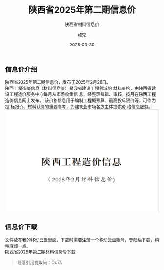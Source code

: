 ﻿---
layout:     post
title:      陕西省2025年第二期信息价
subtitle:   陕西省材料信息价
date:       2025-03-30
author:     峰兄
header-img: img/the-first.png
catalog: true
tags:
- 材料信息价
---
## 信息价介绍 ##
  陕西省2025年第二期信息价，发布于2025年2月28日。  
  陕西工程造价信息（材料信息价）是我省建设工程领域的
材料价格，由陕西省建设工程造价服务中心每月从市场收集信
息，经整理编辑、审核，按月在陕西工程造价信息网上发布。
该价格信息用于编制工程概预算、最高投标限价等，可作为投
标报价、材料认价的重要参考，为建筑业市场各方主体提供价
格信息服务。  
![**2025年第二期信息价**][1]

## 信息价下载 ##
文件放在我的移动云盘里面，下载时需要注册一个移动云盘账号，登陆后下载，稍稍麻烦一点。  
[陕西省2025年第二期材料信息价下载][2]  

> 段落引用提取码：Oc7A




  [1]: /img-post/2025-02.png
  [2]: https://caiyun.139.com/m/i?105CpW4PvIPhW
